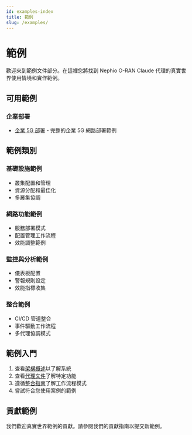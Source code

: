 ```yaml
---
id: examples-index
title: 範例
slug: /examples/
---
```


# 範例

歡迎來到範例文件部分。在這裡您將找到 Nephio O-RAN Claude 代理的真實世界使用情境和實作範例。

## 可用範例

### 企業部署
- [企業 5G 部署](./enterprise-5g-deployment.md) - 完整的企業 5G 網路部署範例

## 範例類別

### 基礎設施範例
- 叢集配置和管理
- 資源分配和最佳化
- 多叢集協調

### 網路功能範例
- 服務部署模式
- 配置管理工作流程
- 效能調整範例

### 監控與分析範例
- 儀表板配置
- 警報規則設定
- 效能指標收集

### 整合範例
- CI/CD 管道整合
- 事件驅動工作流程
- 多代理協調模式

## 範例入門

1. 查看[架構概述](/zh-TW/docs/architecture/overview)以了解系統
2. 查看[代理文件](/zh-TW/docs/agents/)了解特定功能
3. 遵循[整合指南](/zh-TW/docs/integration/)了解工作流程模式
4. 嘗試符合您使用案例的範例

## 貢獻範例

我們歡迎真實世界範例的貢獻。請參閱我們的貢獻指南以提交新範例。